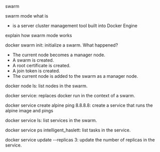 swarm

swarm mode what is
- is a server cluster management tool built into Docker Engine

explain how swarm mode works


docker swarm init: initialize a swarm.
What happened?
- The current node becomes a manager node.
- A swarm is created.
- A root certificate is created.
- A join token is created.
- The current node is added to the swarm as a manager node.

docker node ls: list nodes in the swarm.

docker service: replaces docker run in the context of a swarm.

docker service create alpine ping 8.8.8.8: create a service that runs the alpine image and pings

docker service ls: list services in the swarm.

docker service ps intelligent_haslett: list tasks in the service.

docker service update <id> --replicas 3: update the number of replicas in the service.